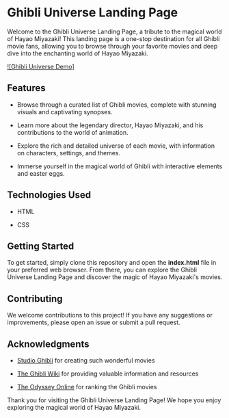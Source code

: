 Ghibli Universe Landing Page
============================

Welcome to the Ghibli Universe Landing Page, a tribute to the magical world of Hayao Miyazaki! This landing page is a one-stop destination for all Ghibli movie fans, allowing you to browse through your favorite movies and deep dive into the enchanting world of Hayao Miyazaki.

[![Ghibli Universe Demo]](.{https://www.loom.com/share/c5b6a4e9e32649c8957dd28153f686ec}. "Video demo")

Features
--------

*   Browse through a curated list of Ghibli movies, complete with stunning visuals and captivating synopses.
    
*   Learn more about the legendary director, Hayao Miyazaki, and his contributions to the world of animation.
    
*   Explore the rich and detailed universe of each movie, with information on characters, settings, and themes.
    
*   Immerse yourself in the magical world of Ghibli with interactive elements and easter eggs.
    

Technologies Used
-----------------

*   HTML
    
*   CSS
    

Getting Started
---------------

To get started, simply clone this repository and open the **index.html** file in your preferred web browser. From there, you can explore the Ghibli Universe Landing Page and discover the magic of Hayao Miyazaki's movies.

Contributing
------------

We welcome contributions to this project! If you have any suggestions or improvements, please open an issue or submit a pull request.

Acknowledgments
---------------

*   [Studio Ghibli](https://www.ghibli.jp/) for creating such wonderful movies
    
*   [The Ghibli Wiki](https://ghibli.fandom.com/wiki/Ghibli_Wiki) for providing valuable information and resources
    
*   [The Odyssey Online](https://theodysseyonline.com/ghibli-movies-ranked) for ranking the Ghibli movies
    

Thank you for visiting the Ghibli Universe Landing Page! We hope you enjoy exploring the magical world of Hayao Miyazaki.